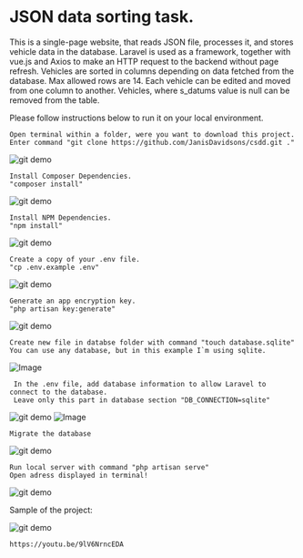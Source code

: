 
# JSON data sorting task.

This is a single-page website, that reads JSON file, processes it, and stores vehicle data in the database.
Laravel is used as a framework, together with vue.js and Axios to make an HTTP request to the backend without page refresh. 
Vehicles are sorted in columns depending on data fetched from the database. Max allowed rows are 14. 
Each vehicle can be edited and moved from one column to another. Vehicles, where s_datums value is null
can be removed from the table. 
    
 Please follow instructions below to run it on your local environment.

    Open terminal within a folder, were you want to download this project.
    Enter command "git clone https://github.com/JanisDavidsons/csdd.git ."

   ![git demo](sampleImg/git.gif)

    Install Composer Dependencies.
    "composer install"

   ![git demo](sampleImg/1.gif)

    Install NPM Dependencies.
    "npm install"
    
   ![git demo](sampleImg/2.gif)

    Create a copy of your .env file.
    "cp .env.example .env"
    
   ![git demo](sampleImg/3.gif)

    Generate an app encryption key.
    "php artisan key:generate"
    
   ![git demo](sampleImg/4.gif)

    Create new file in databse folder with command "touch database.sqlite"
    You can use any database, but in this example I`m using sqlite.
    
   ![Image](sampleImg/5.gif)

     In the .env file, add database information to allow Laravel to connect to the database.  
     Leave only this part in database section "DB_CONNECTION=sqlite"  

   ![git demo](sampleImg/.env.png)
   ![Image](sampleImg/6.gif)

    Migrate the database
   ![git demo](sampleImg/7.gif)
   
    Run local server with command "php artisan serve"
    Open adress displayed in terminal!
   ![git demo](sampleImg/8.gif)
       
Sample of the project:

   ![git demo](sampleImg/sample.gif)
   
    https://youtu.be/9lV6NrncEDA
